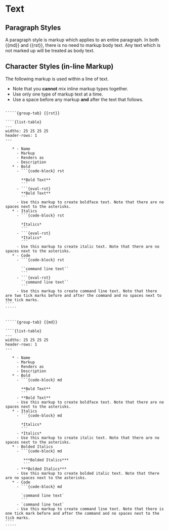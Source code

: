 # Text

## Paragraph Styles

A paragraph style is markup which applies to an entire paragraph.
In both {{md}} and {{rst}}, there is no need to markup body text.
Any text which is not marked up will be treated as body text.

## Character Styles (in-line Markup)

The following markup is used within a line of text.

* Note that you **cannot** mix inline markup types together.
* Use only one type of markup text at a time.
* Use a space before any markup **and** after the text that follows.

``````{tabs}

`````{group-tab} {{rst}}

````{list-table}
---
widths: 25 25 25 25
header-rows: 1
---

   * - Name
     - Markup
     - Renders as
     - Description
   * - Bold
     - ```{code-block} rst

       **Bold Text**
       ```
     - ```{eval-rst} 
       **Bold Text**
       ```
     - Use this markup to create boldface text. Note that there are no spaces next to the asterisks.
   * - Italics
     - ```{code-block} rst

       *Italics*
       ```
     - ```{eval-rst}
       *Italics*
       ```
     - Use this markup to create italic text. Note that there are no spaces next to the asterisks.
   * - Code
     - ```{code-block} rst

       ``command line text``
       ```
     - ```{eval-rst}
       ``command line text``
       ```
     - Use this markup to create command line text. Note that there are two tick marks before and after the command and no spaces next to the tick marks.
````
`````


`````{group-tab} {{md}}

````{list-table}
---
widths: 25 25 25 25
header-rows: 1
---

   * - Name
     - Markup
     - Renders as
     - Description
   * - Bold
     - ```{code-block} md

       **Bold Text**
       ```
     - **Bold Text**
     - Use this markup to create boldface text. Note that there are no spaces next to the asterisks.
   * - Italics
     - ```{code-block} md

       *Italics*
       ```
     - *Italics*
     - Use this markup to create italic text. Note that there are no spaces next to the asterisks.
   * - Bolded Italics
     - ```{code-block} md
        
        ***Bolded Italics***
        ```
     - ***Bolded Italics***
     - Use this markup to create bolded italic text. Note that there are no spaces next to the asterisks.
   * - Code
     - ```{code-block} md

       `command line text`
       ```
     - `command line text`
     - Use this markup to create command line text. Note that there is one tick mark before and after the command and no spaces next to the tick marks.
````
`````

``````





